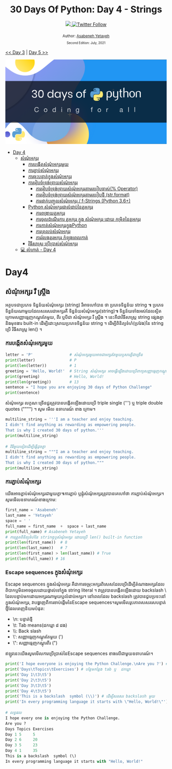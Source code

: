 <div align="center">
  <h1> 30 Days Of Python: Day 4 - Strings</h1>
  <a class="header-badge" target="_blank" href="https://www.linkedin.com/in/asabeneh/">
  <img src="https://img.shields.io/badge/style--5eba00.svg?label=LinkedIn&logo=linkedin&style=social">
  </a>
  <a class="header-badge" target="_blank" href="https://twitter.com/Asabeneh">
  <img alt="Twitter Follow" src="https://img.shields.io/twitter/follow/asabeneh?style=social">
  </a>

<sub>Author:
<a href="https://www.linkedin.com/in/asabeneh/" target="_blank">Asabeneh Yetayeh</a><br>
<small> Second Edition: July, 2021</small>
</sub>

</div>

[<< Day 3](../03_Day_Operators/03_Day_Operators.md) | [Day 5 >>](../05_Day_Lists/05_lists.md)

![30DaysOfPython](../images/30DaysOfPython_banner3@2x.png)

- [Day 4](#day-4)
  - [សំណុំអក្សរ](#strings)
    - [ការបង្កេីតសំណុំអក្សរមួយ](#creating-a-string)
    - [ការភ្ជាប់សំណុំអក្សរ](#string-concatenation)
    - [ការចុះបន្ទាត់ក្នុងសំណុំអក្សរ](#escape-sequences-in-strings)
    - [ការរៀបចំទ្រង់ទ្រាយសំណុំអក្សរ](#string-formatting)
      - [ការរៀបចំទ្រង់ទ្រាយសំណុំអក្សរតាមរបៀបចាស់(% Operator)](#old-style-string-formatting--operator)
      - [ការរៀបចំទ្រង់ទ្រាយសំណុំអក្សរតាមរបៀបថ្មី (str.format)](#new-style-string-formatting-strformat)
      - [ការដាក់បញ្ចូលសំណុំអក្សរ / f-Strings (Python 3.6+)](#string-interpolation--f-strings-python-36)
    - [Python សំណុំអក្សរជាលំដាប់នៃតួអក្សរ](#python-strings-as-sequences-of-characters)
      - [ការពង្រាយតួអក្សរ](#unpacking-characters)
      - [ការចូលដំណើរការ តួអក្សរ ក្នុង សំណុំអក្សរ ដោយ កម្រិតនៃតួអក្សរ](#accessing-characters-in-strings-by-index)
      - [ការកាត់សំណុំអក្សរក្នុងPython](#slicing-python-strings)
      - [ការត្រលប់សំណុំអក្សរ](#reversing-a-string)
      - [ការរំលងតួរអក្សរ កំឡុងពេលកាត់](#skipping-characters-while-slicing)
    - [វិធីសាស្ត្រ ប្រេីប្រាស់សំណុំអក្សរ](#string-methods)
  - [💻 លំហាត់ - Day 4](#-exercises---day-4)

# Day4

## សំណុំអក្សរ រឺ ស្រ្តីង
 អត្ថបទជាប្រភេទ ទិន្នន័យសំណុំអក្សរ (string) រឺអាចហៅបាន ថា ប្រភេទទិន្នន័យ string ៕ ប្រភេទទិន្នន័យណាមួយដែលសរសេរជាអក្សរគឺ ទិន្នន័យសំណុំអក្សរ(string)៕
ទិន្នន័យទាំងអស់ដែលស្ថិតក្រោមសញ្ញាធ្មេញកណ្ដុរតែមួយ, ពីរ ឬបីជា សំណុំអក្សរ រឺ ស្រ្តីង ។ នេះគឺជាវិធីសាស្រ្ត string ផ្សេងគ្នា និងមុខងារ built-in ដើម្បីដោះស្រាយប្រភេទទិន្នន័យ string ។ ដើម្បីពិនិត្យទំហំ(ប្រវែង)នៃ string ប្រើ វិធីសាស្ត្រ len() ។

### ការបង្កេីតសំណុំអក្សរមួយ

```py
letter = 'P'                # សំណុំអក្សរមួយអាចជាអក្សរតែមួយឬសារខ្លីជាច្រើន
print(letter)               # P
print(len(letter))          # 1
greeting = 'Hello, World!'  # String សំណុំអក្សរ អាចធ្វើឡើងដោយប្រើពាក្យសញ្ញាធ្មេញកណ្ដុរតែមួយឬពីរ "Hello, World!"
print(greeting)             # Hello, World!
print(len(greeting))        # 13
sentence = "I hope you are enjoying 30 days of Python Challenge"
print(sentence)
```
សំណុំអក្សរ លក្ខណៈច្រើនជួរត្រូវបានបង្កើតឡើងដោយប្រើ triple single (''') ឬ triple double quotes ("""") ។ សូម មើល ឧទាហរណ៍ ខាង ក្រោម។

```py
multiline_string = '''I am a teacher and enjoy teaching.
I didn't find anything as rewarding as empowering people.
That is why I created 30 days of python.'''
print(multiline_string)

# វិធីមួយទៀតដើម្បីធ្វើដូចគ្នា
multiline_string = """I am a teacher and enjoy teaching.
I didn't find anything as rewarding as empowering people.
That is why I created 30 days of python."""
print(multiline_string)
```

### ការភ្ជាប់សំណុំអក្សរ

យើងអាចភ្ជាប់សំណុំអក្សរជាមួយគ្នា៕ការភ្ជាប់ ឬផ្កុំសំណុំអក្សរត្រូវបានគេហៅថា ការភ្ជាប់សំណុំអក្សរ។ សូមមើលឧទាហរណ៍ខាងក្រោម:

```py
first_name = 'Asabeneh'
last_name = 'Yetayeh'
space = ' '
full_name = first_name  +  space + last_name
print(full_name) # Asabeneh Yetayeh
# ការត្រួតពិនិត្យទំហំនៃ stringឬសំណុំអក្សរ ដោយប្រើ len() built-in function
print(len(first_name))  # 8
print(len(last_name))   # 7
print(len(first_name) > len(last_name)) # True
print(len(full_name)) # 16
```

### Escape sequences ក្នុងសំណុំអក្សរ

Escape sequences ក្នុងសំណុំអក្សរ គឺជាការចម្រុះអក្សរពិសេសដែលប្រើដើម្បីតំណាងអក្សរដែលពិបាកឬមិនអាចចូលដោយផ្ទាល់ទៅក្នុង string literal ។ វាត្រូវបានបង្កើតឡើងដោយ backslash \ ដែលបន្ទាប់មកដោយអក្សរណាមួយឬលំដាប់អក្សរ។ នៅពេលដែល backslash ត្រូវបានជួបប្រទះនៅក្នុងសំណុំអក្សរ, វាបង្ហាញពីការចាប់ផ្តើមនៃEscape sequences។សូមមើលរូបភាពសសរសេបន្ទាត់ថ្មីដែលពេញនិយមបំផុត:

- \n: បន្ទាត់ថ្មី
- \t: Tab means(ដកឃ្លា ៨ ដង)
- \\\\: Back slash
- \\': សញ្ញាធ្មេញកណ្ដុរតែមួយ (')
- \\": សញ្ញាធ្មេញកណ្ដុរពីរ (")

ឥឡូវនេះយើងសូមមើលការប្រើប្រាស់នៃEscape sequences ខាងលើជាមួយឧទាហរណ៍។

```py
print('I hope everyone is enjoying the Python Challenge.\nAre you ?') # ចុះបន្ទាត់
print('Days\tTopics\tExercises') # បន្ថែមកន្លែង tab ឬ  ដកឃ្លា 
print('Day 1\t3\t5')
print('Day 2\t3\t5')
print('Day 3\t3\t5')
print('Day 4\t3\t5')
print('This is a backslash  symbol (\\)') # ដើម្បីសរសេរ backslash មួយ
print('In every programming language it starts with \"Hello, World!\"') # ដើម្បីសរសេរសញ្ញាធ្មេញកណ្ដុរពីរ

# លទ្ធផល
I hope every one is enjoying the Python Challenge.
Are you ?
Days Topics Exercises
Day 1 5     5
Day 2 6     20
Day 3 5     23
Day 4 1     35
This is a backslash  symbol (\)
In every programming language it starts with "Hello, World!"
```
